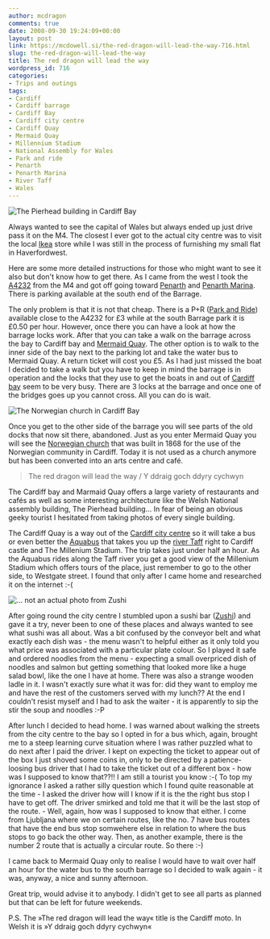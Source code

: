 ```yaml
---
author: mcdragon
comments: true
date: 2008-09-30 19:24:09+00:00
layout: post
link: https://mcdowell.si/the-red-dragon-will-lead-the-way-716.html
slug: the-red-dragon-will-lead-the-way
title: The red dragon will lead the way
wordpress_id: 716
categories:
- Trips and outings
tags:
- Cardiff
- Cardiff barrage
- Cardiff Bay
- Cardiff city centre
- Cardiff Quay
- Mermaid Quay
- Millennium Stadium
- National Assembly for Wales
- Park and ride
- Penarth
- Penarth Marina
- River Taff
- Wales
---
```


![The Pierhead building in Cardiff Bay](https://img.mcdowell.si/2008/09/the_pierhead_building_cardiff_bay1-1.jpg "The Pierhead building in Cardiff Bay")

Always wanted to see the capital of Wales but always ended up just drive pass it on the M4. The closest I ever got to the actual city centre was to visit the local [Ikea](http://en.wikipedia.org/wiki/IKEA) store while I was still in the process of furnishing my small flat in Haverfordwest.

Here are some more detailed instructions for those who might want to see it also but don't know how to get there. As I came from the west I took the [A4232](http://en.wikipedia.org/wiki/A4232_road) from the M4 and got off going toward [Penarth](http://en.wikipedia.org/wiki/Penarth) and [Penarth Marina](http://en.wikipedia.org/wiki/Penarth_Marina). There is parking available at the south end of the Barrage.

The only problem is that it is not that cheap. There is a P+R ([Park and Ride](http://en.wikipedia.org/wiki/Park_and_ride)) available close to the A4232 for £3 while at the south Barrage park it is £0.50 per hour. However, once there you can have a look at how the barrage locks work. After that you can take a walk on the barrage across the bay to Cardiff bay and [Mermaid Quay](http://www.mermaidquay.co.uk/). The other option is to walk to the inner side of the bay next to the parking lot and take the water bus to Mermaid Quay. A return ticket will cost you £5. As I had just missed the boat I decided to take a walk but you have to keep in mind the barrage is in operation and the locks that they use to get the boats in and out of [Cardiff bay](http://en.wikipedia.org/wiki/Cardiff_Bay) seem to be very busy. There are 3 locks at the barrage and once one of the bridges goes up you cannot cross. All you can do is wait.

![The Norwegian church in Cardiff Bay](https://img.mcdowell.si/2008/09/the_norwegian_church_cardiff_bay11-1.jpg "The Norwegian church in Cardiff Bay")

Once you get to the other side of the barrage you will see parts of the old docks that now sit there, abandoned. Just as you enter Mermaid Quay you will see the [Norwegian church](http://www.norwegianchurchcardiff.com/) that was built in 1868 for the use of the Norwegian community in Cardiff. Today it is not used as a church anymore but has been converted into an arts centre and café.


> The red dragon will lead the way / Y ddraig goch ddyry cychwyn


The Cardiff bay and Marmaid Quay offers a large variety of restaurants and cafés as well as some interesting architecture like the Welsh National assembly building, The Pierhead building... In fear of being an obvious geeky tourist I hesitated from taking photos of every single building.

The Cardiff Quay is a way out of the [Cardiff city centre](http://en.wikipedia.org/wiki/Cardiff_city_centre) so it will take a bus or even better the [Aquabus](http://www.cardiffaquabus.com/) that takes you up the [river Taff](http://en.wikipedia.org/wiki/River_Taff) right to Cardiff castle and The Millenium Stadium. The trip takes just under half an hour. As the Aquabus rides along the Taff river you get a good view of the Millenium Stadium which offers tours of the place, just remember to go to the other side, to Westgate street. I found that only after I came home and researched it on the internet :-(

![](https://img.mcdowell.si/2008/09/kaitenzushi21-1.jpg "... not an actual photo from Zushi")

After going round the city centre I stumbled upon a sushi bar ([Zushi](http://www.zushicardiff.com/)) and gave it a try, never been to one of these places and always wanted to see what sushi was all about. Was a bit confused by the conveyor belt and what exactly each dish was - the menu wasn't to helpful either as it only told you what price was associated with a particular plate colour. So I played it safe and ordered noodles from the menu - expecting a small overpriced dish of noodles and salmon but getting something that looked more like a huge salad bowl, like the one I have at home. There was also a strange wooden ladle in it. I wasn't exactly sure what it was for: did they want to employ me and have the rest of the customers served with my lunch?? At the end I couldn't resist myself and I had to ask the waiter - it is apparently to sip the stir the soup and noodles :-P


After lunch I decided to head home. I was warned about walking the streets from the city centre to the bay so I opted in for a bus which, again, brought me to a steep learning curve situation where I was rather puzzled what to do next after I paid the driver. I kept on expecting the ticket to appear out of the box I just shoved some coins in, only to be directed by a patience-loosing bus driver that I had to take the ticket out of a different box - how was I supposed to know that??!! I am still a tourist you know :-( To top my ignorance I asked a rather silly question which I found quite reasonable at the time - I asked the driver how will I know if it is the the right bus stop I have to get off. The driver smirked and told me that it will be the last stop of the route. - Well, again, how was I supposed to know that either. I come from Ljubljana where we on certain routes, like the no. 7 have bus routes that have the end bus stop somwehere else in relation to where the bus stops to go back the other way. Then, as another example, there is the number 2 route that is actually a circular route. So there :-)

I came back to Mermaid Quay only to realise I would have to wait over half an hour for the water bus to the south barrage so I decided to walk again - it was, anyway, a nice and sunny afternoon.

Great trip, would advise it to anybody. I didn't get to see all parts as planned but that can be left for future weekends.

P.S. The »The red dragon will lead the way« title is the Cardiff moto. In Welsh it is »Y ddraig goch ddyry cychwyn«
